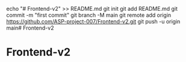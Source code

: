 echo "# Frontend-v2" >> README.md
git init
git add README.md
git commit -m "first commit"
git branch -M main
git remote add origin https://github.com/ASP-project-007/Frontend-v2.git
git push -u origin main# Frontend-v2
# Frontend-v2
